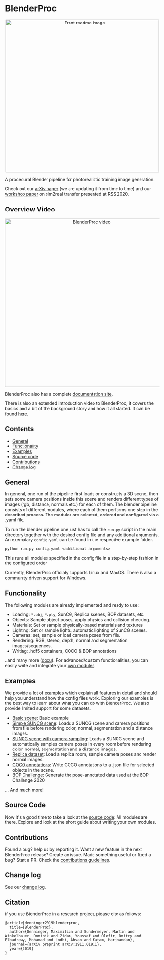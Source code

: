 # BlenderProc

<p align="center">
<img src="readme.jpg" alt="Front readme image" width=500>
</p>

A procedural Blender pipeline for photorealistic training image generation.

Check out our [arXiv paper](https://arxiv.org/abs/1911.01911) (we are updating it from time to time) and our [workshop paper](https://sim2real.github.io/assets/papers/2020/denninger.pdf) on sim2real transfer presented at RSS 2020.

## Overview Video

<div align="center">
<a href="http://www.youtube.com/watch?v=tQ59iGVnJWM">
<img src="BlenderProcVideoImg.jpg" alt="BlenderProc video" width=550> </a>
</div>

BlenderProc also has a complete [documentation site](https://dlr-rm.github.io/BlenderProc).

There is also an extended introduction video to BlenderProc, it covers the basics and a bit of the background story and how it all started. It can be found [here](https://www.youtube.com/watch?v=1AvY_iS6xQA).

## Contents

* [General](#general)
* [Functionality](#functionality)
* [Examples](#examples)
* [Source code](#source-code)
* [Contributions](#contributions)
* [Change log](#change-log)

## General

In general, one run of the pipeline first loads or constructs a 3D scene, then sets some camera positions inside this scene and renders different types of images (rgb, distance, normals etc.) for each of them.
The blender pipeline consists of different modules, where each of them performs one step in the described process.
The modules are selected, ordered and configured via a .yaml file.
 
To run the blender pipeline one just has to call the `run.py` script in the main directory together with the desired config file and any additional arguments.
An exemplary `config.yaml` can be found in the respective example folder.
```shell
python run.py config.yaml <additional arguments>
```

This runs all modules specified in the config file in a step-by-step fashion in the configured order.

Currently, BlenderProc officialy supports Linux and MacOS. There is also a community driven support for Windows.

## Functionality

The following modules are already implemented and ready to use:

* Loading: `*.obj`, `*.ply`, SunCG, Replica scenes, BOP datasets, etc.
* Objects: Sample object poses, apply physics and collision checking.
* Materials: Set or sample physically-based materials and textures
* Lighting: Set or sample lights, automatic lighting of SunCG scenes.
* Cameras: set, sample or load camera poses from file.
* Rendering: RGB, stereo, depth, normal and segmentation images/sequences.
* Writing: .hdf5 containers, COCO & BOP annotations.

..and many more ([docu](https://dlr-rm.github.io/BlenderProc)). For advanced/custom functionalities, you can easily write and integrate your [own modules](src/README.md#writing-your-own-modules).

## Examples

We provide a lot of [examples](examples/README.md) which explain all features in detail and should help you understand how the config files work. Exploring our examples is the best way to learn about what you can do with BlenderProc. We also provide limited support for some datasets.

* [Basic scene](examples/basic/README.md): Basic example 
* [Simple SUNCG scene](examples/suncg_basic/README.md): Loads a SUNCG scene and camera positions from file before rendering color, normal, segmentation and a distance images.
* [SUNCG scene with camera sampling](examples/suncg_with_cam_sampling/README.md): Loads a SUNCG scene and automatically samples camera poses in every room before rendering color, normal, segmentation and a distance images.
* [Replica dataset](examples/replica_dataset/README.md): Load a replica room, sample camera poses and render normal images.
* [COCO annotations](examples/coco_annotations/README.md): Write COCO annotations to a .json file for selected objects in the scene.
* [BOP Challenge](README_BlenderProc4BOP.md): Generate the pose-annotated data used at the BOP Challenge 2020

... And much more!

## Source Code

Now it's a good time to take a look at the [source code](src): All modules are there. Explore and look at the short guide about writing your own modules.

## Contributions

Found a bug? help us by reporting it. Want a new feature in the next BlenderProc release? Create an issue. Made something useful or fixed a bug? Start a PR. Check the [contributions guidelines](CONTRIBUTING.md).

## Change log

See our [change log](change_log.md). 

## Citation 

If you use BlenderProc in a research project, please cite as follows:

```
@article{denninger2019blenderproc,
  title={BlenderProc},
  author={Denninger, Maximilian and Sundermeyer, Martin and Winkelbauer, Dominik and Zidan, Youssef and Olefir, Dmitry and Elbadrawy, Mohamad and Lodhi, Ahsan and Katam, Harinandan},
  journal={arXiv preprint arXiv:1911.01911},
  year={2019}
}
```
